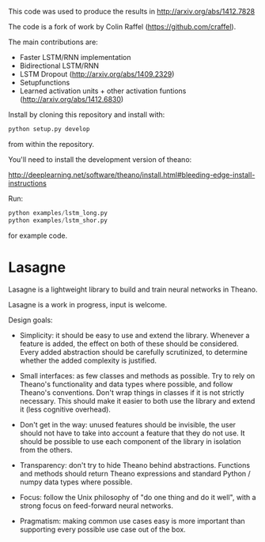 This code was used to produce the results in http://arxiv.org/abs/1412.7828

The code is a fork of work by Colin Raffel (https://github.com/craffel).

The main contributions are:

*  Faster LSTM/RNN implementation
*  Bidirectional LSTM/RNN
*  LSTM Dropout  (http://arxiv.org/abs/1409.2329)
*  Setupfunctions
*  Learned activation units + other activation funtions (http://arxiv.org/abs/1412.6830)

Install by cloning this repository and install with:

```PYTHON
python setup.py develop
```

from within the repository.

You'll need to install the development version of theano:

http://deeplearning.net/software/theano/install.html#bleeding-edge-install-instructions

Run:

```PYTHON
python examples/lstm_long.py
python examples/lstm_shor.py
```

for example code.

Lasagne
=======

Lasagne is a lightweight library to build and train neural networks in Theano.

Lasagne is a work in progress, input is welcome.

Design goals:

* Simplicity: it should be easy to use and extend the library. Whenever a feature is added, the effect on both of these should be considered. Every added abstraction should be carefully scrutinized, to determine whether the added complexity is justified.

* Small interfaces: as few classes and methods as possible. Try to rely on Theano's functionality and data types where possible, and follow Theano's conventions. Don't wrap things in classes if it is not strictly necessary. This should make it easier to both use the library and extend it (less cognitive overhead).

* Don't get in the way: unused features should be invisible, the user should not have to take into account a feature that they do not use. It should be possible to use each component of the library in isolation from the others.

* Transparency: don't try to hide Theano behind abstractions. Functions and methods should return Theano expressions and standard Python / numpy data types where possible.

* Focus: follow the Unix philosophy of "do one thing and do it well", with a strong focus on feed-forward neural networks.

* Pragmatism: making common use cases easy is more important than supporting every possible use case out of the box.
